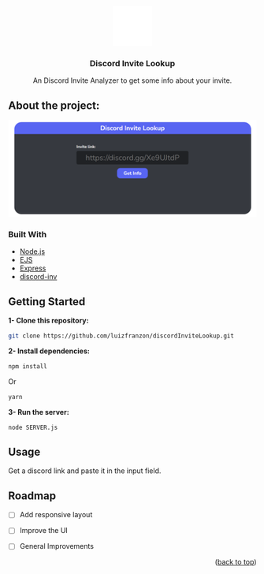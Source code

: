 <div id="top"></div>

<!-- PROJECT LOGO -->
<br />
<div align="center">
  <a href="https://github.com/luizfranzon/discordInviteLookup">
    <img src="images/logo.png" alt="Logo" width="80" height="80">
  </a>

<h3 align="center">Discord Invite Lookup</h3>

  <p align="center">
    An Discord Invite Analyzer to get some info about your invite.

</div>

<!-- ABOUT THE PROJECT -->
## About the project:

<img src="./images/screenshot.png">

### Built With

* [Node.js](https://nodejs.org/)
* [EJS](https://www.npmjs.com/package/ejs)
* [Express](https://www.npmjs.com/package/express)
* [discord-inv](https://www.npmjs.com/package/discord-inv)

<!-- GETTING STARTED -->
## Getting Started

**1- Clone this repository:**
```bash
git clone https://github.com/luizfranzon/discordInviteLookup.git
```
**2- Install dependencies:**
```bash
npm install
```
Or
```bash
yarn
```
**3- Run the server:**
```bash
node SERVER.js
```

<!-- USAGE EXAMPLES -->
## Usage

Get a discord link and paste it in the input field.

<!-- ROADMAP -->
## Roadmap

- [ ] Add responsive layout
- [ ] Improve the UI
- [ ] General Improvements


<p align="right">(<a href="#top">back to top</a>)</p>
